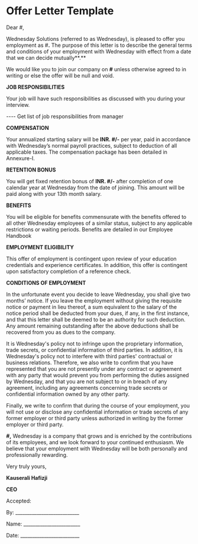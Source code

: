 # Offer Letter Template

Dear \#,

Wednesday Solutions \(referred to as Wednesday\), is pleased to offer you employment as \#**.** The purpose of this letter is to describe the general terms and conditions of your employment with Wednesday with effect from a date that we can decide mutually**.**

We would like you to join our company on **\#** unless otherwise agreed to in writing or else the offer will be null and void.

**JOB RESPONSIBILITIES**

Your job will have such responsibilities as discussed with you during your interview. 

---- Get list of job responsibilities from manager

**COMPENSATION**

Your annualized starting salary will be **INR. \#/-** per year, paid in accordance with Wednesday’s normal payroll practices, subject to deduction of all applicable taxes. The compensation package has been detailed in Annexure-I.

**RETENTION BONUS**

You will get fixed retention bonus of **INR. \#/-** after completion of one calendar year at Wednesday from the date of joining. This amount will be paid along with your 13th month salary.

**BENEFITS**

You will be eligible for benefits commensurate with the benefits offered to all other Wednesday employees of a similar status, subject to any applicable restrictions or waiting periods. Benefits are detailed in our Employee Handbook

**EMPLOYMENT ELIGIBILITY**

This offer of employment is contingent upon review of your education credentials and experience certificates. In addition, this offer is contingent upon satisfactory completion of a reference check.

**CONDITIONS OF EMPLOYMENT**

In the unfortunate event you decide to leave Wednesday, you shall give two months’ notice. If you leave the employment without giving the requisite notice or payment in lieu thereof, a sum equivalent to the salary of the notice period shall be deducted from your dues, if any, in the first instance, and that this letter shall be deemed to be an authority for such deduction. Any amount remaining outstanding after the above deductions shall be recovered from you as dues to the company.

It is Wednesday's policy not to infringe upon the proprietary information, trade secrets, or confidential information of third parties. In addition, it is Wednesday's policy not to interfere with third parties' contractual or business relations. Therefore, we also write to confirm that you have represented that you are not presently under any contract or agreement with any party that would prevent you from performing the duties assigned by Wednesday, and that you are not subject to or in breach of any agreement, including any agreements concerning trade secrets or confidential information owned by any other party.

Finally, we write to confirm that during the course of your employment, you will not use or disclose any confidential information or trade secrets of any former employer or third party unless authorized in writing by the former employer or third party.

**\#,** Wednesday is a company that grows and is enriched by the contributions of its employees, and we look forward to your continued enthusiasm. We believe that your employment with Wednesday will be both personally and professionally rewarding.

Very truly yours,

**Kauserali Hafizji**

**CEO**



Accepted:

By: \_\_\_\_\_\_\_\_\_\_\_\_\_\_\_\_\_\_\_\_\_\_\_\_\_\_\_

Name:  \_\_\_\_\_\_\_\_\_\_\_\_\_\_\_\_\_\_\_\_\_\_\_\_

Date:  \_\_\_\_\_\_\_\_\_\_\_\_\_\_\_\_\_\_\_\_\_\_\_\_\_

